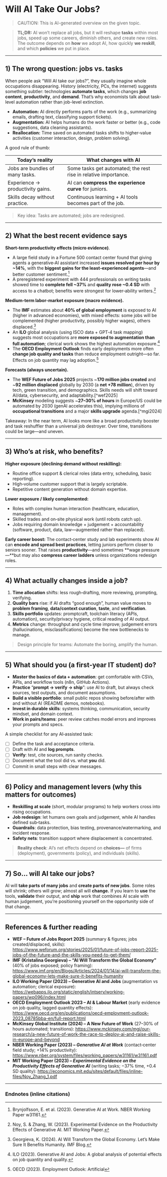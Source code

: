 # Will AI Take Our Jobs?  

> CAUTION: This is AI-generated overview on the given topic.

> **TL;DR:** AI won’t replace all jobs, but it will reshape **tasks** within most jobs, speed up some careers, diminish others, and create new roles. The outcome depends on **how** we adopt AI, how quickly **we reskill**, and which **policies** we put in place.

---

## 1) The wrong question: jobs vs. tasks

When people ask “Will AI take our jobs?”, they usually imagine whole occupations disappearing. History (electricity, PCs, the internet) suggests something subtler: technologies **automate tasks**, which changes **job content**, **productivity**, and **demand**. That’s why economists talk about task-level automation rather than job-level extinction.

- **Automation:** AI directly performs parts of the work (e.g., summarizing emails, drafting text, classifying support tickets).  
- **Augmentation:** AI helps humans do the work faster or better (e.g., code suggestions, data cleaning assistants).  
- **Reallocation:** Time saved on automated tasks shifts to higher‑value activities (customer interaction, design, problem solving).

A good rule of thumb:

| Today’s reality | What changes with AI |
|---|---|
| Jobs are bundles of many tasks. | Some tasks get automated; the rest rise in relative importance. |
| Experience → productivity gains. | AI can **compress the experience curve** for juniors. |
| Skills decay without practice. | Continuous learning + AI tools becomes part of the job. |

> Key idea: Tasks are automated; jobs are redesigned.

---

## 2) What the best recent evidence says

**Short‑term productivity effects (micro evidence)**.  
- A large field study in a Fortune 500 contact center found that giving agents a generative‑AI assistant increased **issues resolved per hour by ~14%**, with the **biggest gains for the least‑experienced agents**—and better customer sentiment.[^nber]  
- A preregistered experiment with 444 professionals on writing tasks showed time to **complete fell ~37%** and **quality rose ~0.4 SD** with access to a chatbot; benefits were strongest for lower‑ability writers.[^noyzhang]

**Medium‑term labor‑market exposure (macro evidence).**  
- The **IMF** estimates about **40% of global employment** is exposed to AI (higher in advanced economies), with mixed effects: some jobs will be complemented (higher productivity, possibly higher wages), others displaced.[^imfblog]  
- An **ILO** global analysis (using ISCO data + GPT‑4 task mapping) suggests most occupations are **more exposed to augmentation than full automation**; clerical work shows the highest automation exposure.[^ilo]  
- The **OECD Employment Outlook** finds early deployments more often **change job quality and tasks** than reduce employment outright—so far. Effects on job quantity may lag adoption.[^oecd]

**Forecasts (always uncertain).**  
- The **WEF Future of Jobs 2025** projects ~**170 million jobs created** and ~**92 million displaced** globally by 2030 (a **net +78 million**), driven by tech, green transition, and demographics. Skills needs will shift toward AI/data, cybersecurity, and adaptability.[^wef2025]  
- **McKinsey** modeling suggests ~**27–30% of hours** in Europe/US could be automated by 2030 (genAI accelerates this), implying millions of **occupational transitions** and a major **skills upgrade** agenda.[^mgi2024]

Takeaway: In the near term, AI looks more like a broad productivity booster and task reshuffler than a universal job destroyer. Over time, transitions could be large—and uneven.

---

## 3) Who’s at risk, who benefits?

**Higher exposure (declining demand without reskilling):**  
- Routine office support & clerical roles (data entry, scheduling, basic reporting).  
- High‑volume customer support that is largely scriptable.  
- Repetitive content generation without domain expertise.

**Lower exposure / likely complemented:**  
- Roles with complex human interaction (healthcare, education, management).  
- Skilled trades and on‑site physical work (until robots catch up).  
- Jobs requiring domain knowledge + judgement + accountability (software, product, data, law—augmented rather than replaced).

**Early career boost:** The contact‑center study and lab experiments show AI can **encode and spread best practices**, letting juniors perform closer to seniors sooner. That raises **productivity**—and sometimes **wage pressure—**but may also **compress career ladders** unless organizations redesign roles.

---

## 4) What actually changes inside a job?

1. **Time allocation** shifts: less rough‑drafting, more reviewing, prompting, verifying.  
2. **Quality bars** rise: if AI drafts “good enough”, human value moves to **problem framing**, **data/context curation**, **taste**, and **verification**.  
3. **Skills portfolio** updates: promptcraft, toolchain literacy (APIs, automation), security/privacy hygiene, critical reading of AI output.  
4. **Metrics** change: throughput and cycle time improve; judgement errors (hallucinations, misclassifications) become the new bottlenecks to manage.

> Design principle for teams: Automate the boring, amplify the human.

---

## 5) What should you (a first‑year IT student) do?

- **Master the basics of data + automation**: get comfortable with CSVs, APIs, and workflow tools (n8n, GitHub Actions).  
- **Practice** “**prompt → verify → ship**”: use AI to draft, but always check sources, test outputs, and document assumptions.  
- **Build a visible portfolio**: small public repos showing before/after with and without AI (README demos, notebooks).  
- **Invest in durable skills**: systems thinking, communication, security mindset, and domain context.  
- **Work in pairs/teams**: peer review catches model errors and improves your prompts and specs.  

A simple checklist for any AI‑assisted task:

- [ ] Define the task and acceptance criteria.  
- [ ] Draft with AI and **log prompts**.  
- [ ] **Verify**: test, cite sources, run sanity checks.  
- [ ] Document what the tool did vs. what **you** did.  
- [ ] Commit in small steps with clear messages.  

---

## 6) Policy and management levers (why this matters for outcomes)

- **Reskilling at scale** (short, modular programs) to help workers cross into rising occupations.  
- **Job redesign**: let humans own goals and judgement, while AI handles defined sub‑tasks.  
- **Guardrails**: data protection, bias testing, provenance/watermarking, and incident response. 
- **Safety nets**: transition support where displacement is concentrated.  

> **Reality check**: AI’s net effects depend on **choices—** of firms (deployment), governments (policy), and individuals (skills).

---

## 7) So… will AI take our jobs?

AI will **take parts of many jobs** and **create parts of new jobs**. Some roles will shrink; others will grow; almost all will **change.** If you learn to **use** the tools, **validate** their output, and **ship** work that combines AI scale with human judgement, you’re positioning yourself on the opportunity side of that change.

---

## References & further reading

- **WEF – Future of Jobs Report 2025** (summary & figures; jobs created/displaced, skills): https://www.weforum.org/stories/2025/01/future-of-jobs-report-2025-jobs-of-the-future-and-the-skills-you-need-to-get-them/  
- **IMF (Kristalina Georgieva) – “AI Will Transform the Global Economy”** (40% of jobs exposed; policy framing): https://www.imf.org/en/Blogs/Articles/2024/01/14/ai-will-transform-the-global-economy-lets-make-sure-it-benefits-humanity  
- **ILO Working Paper (2023) – Generative AI and Jobs** (augmentation vs automation; clerical exposure): https://webapps.ilo.org/static/english/intserv/working-papers/wp096/index.html  
- **OECD Employment Outlook 2023 – AI & Labour Market** (early evidence on job quality, lagged quantity effects): https://www.oecd.org/en/publications/oecd-employment-outlook-2023_08785bba-en/full-report.html  
- **McKinsey Global Institute (2024) – A New Future of Work** (27–30% of hours automated; transitions): https://www.mckinsey.com/mgi/our-research/a-new-future-of-work-the-race-to-deploy-ai-and-raise-skills-in-europe-and-beyond  
- **NBER Working Paper (2023) – _Generative AI at Work_** (contact‑center field study; +14% productivity): https://www.nber.org/system/files/working_papers/w31161/w31161.pdf  
- **MIT Working Paper (2023) – _Experimental Evidence on the Productivity Effects of Generative AI_** (writing tasks; −37% time, +0.4 SD quality): https://economics.mit.edu/sites/default/files/inline-files/Noy_Zhang_1.pdf

---

### Endnotes (inline citations)

[^nber]: Brynjolfsson, E. et al. (2023). Generative AI at Work. NBER Working Paper w31161.  
[^noyzhang]: Noy, S. & Zhang, W. (2023). Experimental Evidence on the Productivity Effects of Generative AI. MIT Working Paper.  
[^imfblog]: Georgieva, K. (2024). AI Will Transform the Global Economy. Let’s Make Sure It Benefits Humanity. IMF Blog.  
[^ilo]: ILO (2023). Generative AI and Jobs: A global analysis of potential effects on job quantity and quality.  
[^oecd]: OECD (2023). Employment Outlook: Artificial
